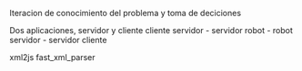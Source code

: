Iteracion de conocimiento del problema y toma de deciciones

Dos aplicaciones, servidor y cliente
cliente servidor - servidor robot - robot servidor - servidor cliente

xml2js
fast_xml_parser

